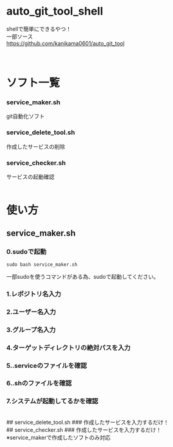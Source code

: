 # auto_git_tool_shell
shellで簡単にできるやつ！  
一部ソース  
https://github.com/kanikama0601/auto_git_tool  
<br>
<br>
# ソフト一覧
### service_maker.sh
git自動化ソフト  
### service_delete_tool.sh
作成したサービスの削除  
### service_checker.sh
サービスの起動確認  
<br>
# 使い方
## service_maker.sh
### 0.sudoで起動
```
sudo bash service_maker.sh  
```
一部sudoを使うコマンドがある為、sudoで起動してください。  
### 1.レポジトリ名入力
### 2.ユーザー名入力
### 3.グループ名入力
### 4.ターゲットディレクトリの絶対パスを入力
### 5..serviceのファイルを確認
### 6..shのファイルを確認
### 7.システムが起動してるかを確認
<br>
## service_delete_tool.sh  
### 作成したサービスを入力するだけ！  
<br>
## service_checker.sh  
### 作成したサービスを入力するだけ！  
<br>
※service_makerで作成したソフトのみ対応  
